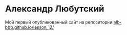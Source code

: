 # Александр Любутский
Мой первый опубликованный сайт на репозитории
[alb-bbb.github.io/lesson_12/](адрес "Урок 12")
